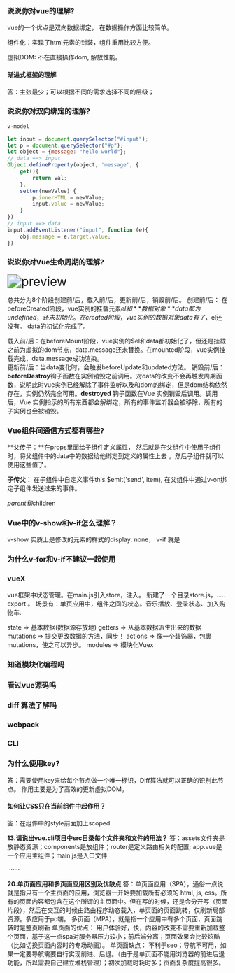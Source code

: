 ### 说说你对vue的理解?

vue的一个优点是双向数据绑定， 在数据操作方面比较简单。

组件化：实现了html元素的封装，组件重用比较方便。

虚拟DOM:  不在直接操作dom, 解放性能。

#### 渐进式框架的理解
答：主张最少；可以根据不同的需求选择不同的层级；

### 说说你对双向绑定的理解?

```js
v-model 

let input = document.querySelector("#input");
let p = document.querySelector("#p");
let object = {message: "hello world"};
// data ==> input
Object.defineProperty(object, 'message', {
	get(){
        return val;
    },
    setter(newValue) {
 		p.innerHTML = newValue;
        input.value = newValue;
    }
})
// input ==> data
input.addEventListener("input", function (e){
    obj.message = e.target.value;
}) 


```

### 说说你对Vue生命周期的理解?

<img src="https://segmentfault.com/img/bVVORa?w=1200&h=3039/view" alt="preview" style="zoom:200%;" />

总共分为8个阶段创建前/后，载入前/后，更新前/后，销毁前/后。
创建前/后： 在beforeCreated阶段，vue实例的挂载元素$el和**数据对象**data都为undefined，还未初始化。在created阶段，vue实例的数据对象data有了，$el还没有。                    data的初试化完成了。

载入前/后：在beforeMount阶段，vue实例的$el和data都初始化了，但还是挂载之前为虚拟的dom节点，data.message还未替换。在mounted阶段，vue实例挂载完成，data.message成功渲染。      
更新前/后：当data变化时，会触发beforeUpdate和updated方法。
销毁前/后：**beforeDestroy**钩子函数在实例销毁之前调用。对data的改变不会再触发周期函数，说明此时vue实例已经解除了事件监听以及和dom的绑定，但是dom结构依然存在，实例仍然完全可用。**destroyed** 钩子函数在Vue 实例销毁后调用。调用后，Vue 实例指示的所有东西都会解绑定，所有的事件监听器会被移除，所有的子实例也会被销毁。

### Vue组件间通信方式都有哪些?

**父传子：**在props里面给子组件定义属性， 然后就是在父组件中使用子组件时，将父组件中的data中的数据给他绑定到定义的属性上去 。然后子组件就可以使用这些值了。

**子传父：** 在子组件中自定义事件this.$emit('send', item),  在父组件中通过v-on绑定子组件发送过来的事件。 

$parent和$children

### Vue中的v-show和v-if怎么理解？

v-show 实质上是修改的元素的样式的display: none， v-if 就是

### 为什么v-for和v-if不建议一起使用



### vueX

vue框架中状态管理。在main.js引入store，注入。
新建了一个目录store.js，….. export 。
场景有：单页应用中，组件之间的状态。音乐播放、登录状态、加入购物车.

state => 基本数据(数据源存放地)
getters => 从基本数据派生出来的数据
mutations => 提交更改数据的方法，同步！
actions => 像一个装饰器，包裹mutations，使之可以异步。
modules => 模块化Vuex

### 知道模块化编程吗

### 看过vue源码吗

### diff 算法了解吗

### webpack

### CLI

### **为什么使用key?**
答：需要使用key来给每个节点做一个唯一标识，Diff算法就可以正确的识别此节点。
作用主要是为了高效的更新虚拟DOM。

#### 如何让CSS只在当前组件中起作用？
答：在组件中的style前面加上scoped

**13.请说出vue.cli项目中src目录每个文件夹和文件的用法？**
答：assets文件夹是放静态资源；components是放组件；router是定义路由相关的配置; app.vue是一个应用主组件；main.js是入口文件

​	······

**20.单页面应用和多页面应用区别及优缺点**
答：单页面应用（SPA），通俗一点说就是指只有一个主页面的应用，浏览器一开始要加载所有必须的 html, js, css。所有的页面内容都包含在这个所谓的主页面中。但在写的时候，还是会分开写（页面片段），然后在交互的时候由路由程序动态载入，单页面的页面跳转，仅刷新局部资源。多应用于pc端。
多页面（MPA），就是指一个应用中有多个页面，页面跳转时是整页刷新
单页面的优点：
用户体验好，快，内容的改变不需要重新加载整个页面，基于这一点spa对服务器压力较小；前后端分离；页面效果会比较炫酷（比如切换页面内容时的专场动画）。
单页面缺点：
不利于seo；导航不可用，如果一定要导航需要自行实现前进、后退。（由于是单页面不能用浏览器的前进后退功能，所以需要自己建立堆栈管理）；初次加载时耗时多；页面复杂度提高很多。
